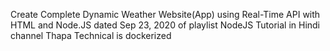 Create Complete Dynamic Weather Website(App) using Real-Time API with HTML and Node.JS dated Sep 23, 2020 of playlist NodeJS Tutorial in Hindi channel Thapa Technical is dockerized
